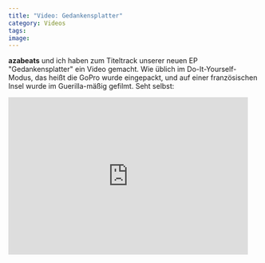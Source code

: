 ```yaml
---
title: "Video: Gedankensplatter"
category: Videos
tags: 
image: 
---
```


**azabeats** und ich haben zum Titeltrack unserer neuen EP "Gedankensplatter" ein Video gemacht. Wie üblich im Do-It-Yourself-Modus, das heißt die GoPro wurde eingepackt, und auf einer französischen Insel wurde im Guerilla-mäßig gefilmt. Seht selbst:  
<iframe width="480" height="315" src="https://www.youtube.com/embed/mqhZQsWKTdE" frameborder="0" allowfullscreen></iframe>
